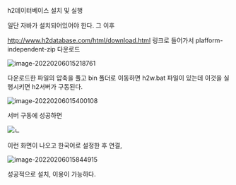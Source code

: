 h2데이터베이스 설치 및 실행

일단 자바가 설치되어있어야 한다. 그 이후



http://www.h2database.com/html/download.html 링크로 들어가서 plafform-independent-zip 다운로드

![image-20220206015218761](C:\Users\jssjc\AppData\Roaming\Typora\typora-user-images\image-20220206015218761.png)



다운로드한 파일의 압축을 풀고 bin 폴더로 이동하면 h2w.bat 파일이 있는데 이것을 실행시키면 h2서버가 구동된다. 

![image-20220206015400108](C:\Users\jssjc\AppData\Roaming\Typora\typora-user-images\image-20220206015400108.png)

서버 구동에 성공하면

![ㄴ](C:\Users\jssjc\AppData\Roaming\Typora\typora-user-images\image-20220206015436871.png)

이런 화면이 나오고 한국어로 설정한 후 연결,

![image-20220206015844915](C:\Users\jssjc\AppData\Roaming\Typora\typora-user-images\image-20220206015844915.png)

성공적으로 설치, 이용이 가능하다. 